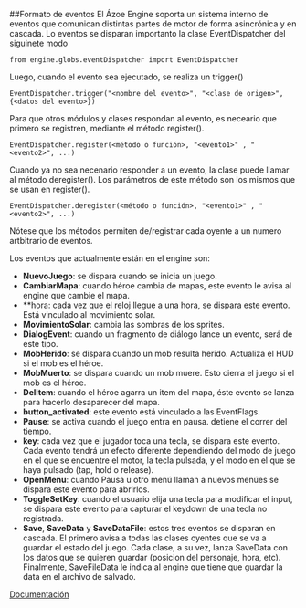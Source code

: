 ##Formato de eventos
El Ázoe Engine soporta un sistema interno de eventos que comunican distintas partes de motor de forma asincrónica y en cascada. Lo eventos se disparan importanto la clase EventDispatcher del siguinete modo
    
    from engine.globs.eventDispatcher import EventDispatcher

Luego, cuando el evento sea ejecutado, se realiza un trigger()
    
    EventDispatcher.trigger("<nombre del evento>", "<clase de origen>", {<datos del evento>})

Para que otros módulos y clases respondan al evento, es neceario que primero se registren, mediante el método register().
    
    EventDispatcher.register(<método o función>, "<evento1>" , "<evento2>", ...)

Cuando ya no sea necenario responder a un evento, la clase puede llamar al método deregister(). Los parámetros de este método son los mismos que se usan en register().

    EventDispatcher.deregister(<método o función>, "<evento1>" , "<evento2>", ...)

Nótese que los métodos permiten de/registrar cada oyente a un numero artbitrario de eventos.

Los eventos que actualmente están en el engine son:

- **NuevoJuego**: se dispara cuando se inicia un juego.
- **CambiarMapa**: cuando héroe cambia de mapas, este evento le avisa al engine que cambie el mapa.
- **hora: cada vez que el reloj llegue a una hora, se dispara este evento. Está vinculado al movimiento solar.
- **MovimientoSolar**: cambia las sombras de los sprites.
- **DialogEvent**: cuando un fragmento de diálogo lance un evento, será de este tipo.
- **MobHerido**: se dispara cuando un mob resulta herido. Actualiza el HUD si el mob es el héroe.
- **MobMuerto**: se dispara cuando un mob muere. Esto cierra el juego si el mob es el héroe.
- **DelItem**: cuando el héroe agarra un item del mapa, éste evento se lanza para hacerlo desaparecer del mapa.
- **button_activated**: este evento está vinculado a las EventFlags.
- **Pause**: se activa cuando el juego entra en pausa. detiene el correr del tiempo.
- **key**: cada vez que el jugador toca una tecla, se dispara este evento. Cada evento tendrá un efecto diferente dependiendo del modo de juego en el que se encuentre el motor, la tecla pulsada, y el modo en el que se haya pulsado (tap, hold o release).
- **OpenMenu**: cuando Pausa u otro menú llaman a nuevos menúes se dispara este evento para abrirlos.
- **ToggleSetKey**: cuando el usuario elija una tecla para modificar el input, se dispara este evento para capturar el keydown de una tecla no registrada.
- **Save**, **SaveData** y **SaveDataFile**: estos tres eventos se disparan en cascada. El primero avisa a todas las clases oyentes que se va a guardar el estado del juego. Cada clase, a su vez, lanza SaveData con los datos que se quieren guardar (posicion del personaje, hora, etc). Finalmente, SaveFileData le indica al engine que tiene que guardar la data en el archivo de salvado.

[Documentación](main.md)
